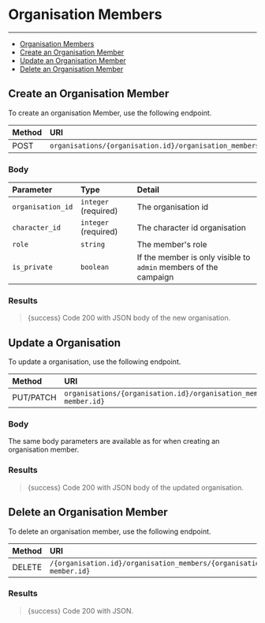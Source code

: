 # Organisation Members

---

- [Organisation Members](#organisation-members)
- [Create an Organisation Member](#create-organisation-member)
- [Update an Organisation Member](#update-organisation-member)
- [Delete an Organisation Member](#delete-organisation-member)


<a name="create-organisation-member"></a>
## Create an Organisation Member

To create an organisation Member, use the following endpoint.

| Method | URI | Headers |
| :- |   :-   |  :-  |
| POST | `organisations/{organisation.id}/organisation_members` | Default |

### Body

| Parameter | Type | Detail |
| :- |   :-   |  :-  |
| `organisation_id` | `integer` (required) | The organisation id |
| `character_id` | `integer` (required) | The character id organisation |
| `role` | `string` | The member's role |
| `is_private` | `boolean` | If the member is only visible to `admin` members of the campaign |

### Results

> {success} Code 200 with JSON body of the new organisation.


<a name="update-organisation-member"></a>
## Update a Organisation

To update a organisation, use the following endpoint.

| Method | URI | Headers |
| :- |   :-   |  :-  |
| PUT/PATCH | `organisations/{organisation.id}/organisation_members/{organisation-member.id}` | Default |

### Body

The same body parameters are available as for when creating an organisation member.

### Results

> {success} Code 200 with JSON body of the updated organisation.


<a name="delete-organisation-member"></a>
## Delete an Organisation Member

To delete an organisation member, use the following endpoint.

| Method | URI | Headers |
| :- |   :-   |  :-  |
| DELETE | `/{organisation.id}/organisation_members/{organisation-member.id}` | Default |

### Results

> {success} Code 200 with JSON.
